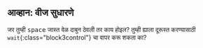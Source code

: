 ## आव्हान: वीज सुधारणे

जर तुम्ही <kbd>space</kbd> जास्त वेळ दाबुन ठेवली तर काय होइल? तुम्ही ह्याला दूरूस्त करण्यासाठी `wait`{:class="block3control"} चा वापर करू शकता का?